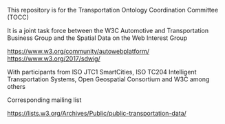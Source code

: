 This repository is for the Transportation Ontology Coordination
Committee (TOCC)

It is a joint task force between the W3C Automotive and Transportation
Business Group and the Spatial Data on the Web Interest Group

https://www.w3.org/community/autowebplatform/
https://www.w3.org/2017/sdwig/

With participants from ISO JTC1 SmartCities, ISO TC204 Intelligent Transportation Systems, Open Geospatial Consortium and W3C among others

Corresponding mailing list

https://lists.w3.org/Archives/Public/public-transportation-data/
